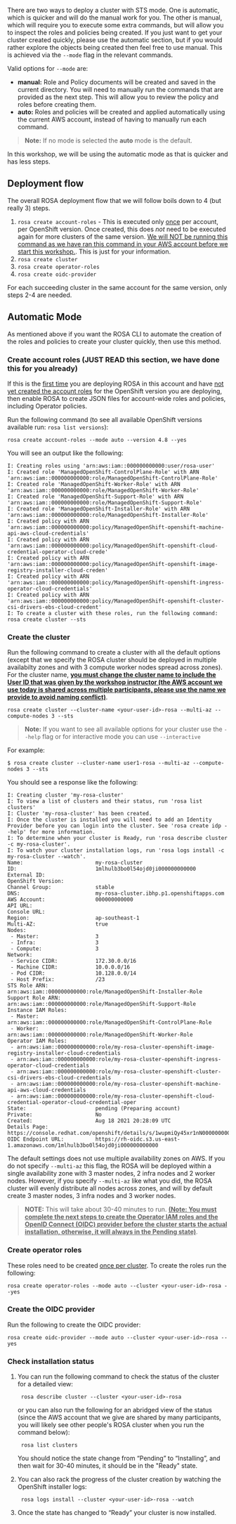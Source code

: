 There are two ways to deploy a cluster with STS mode. One is automatic, which is quicker and will do the manual work for you. The other is manual, which will require you to execute some extra commands, but will allow you to inspect the roles and policies being created. If you just want to get your cluster created quickly, please use the automatic section, but if you would rather explore the objects being created then feel free to use manual. This is achieved via the `--mode` flag in the relevant commands.

Valid options for `--mode` are:

- **manual:** Role and Policy documents will be created and saved in the current directory. You will need to manually run the commands that are provided  as the next step.  This will allow you to review the policy and roles before creating them.
- **auto:** Roles and policies will be created and applied automatically using the current AWS account, instead of having to manually run each command.

>**Note:** If no mode is selected the **auto** mode is the default.

In this workshop, we will be using the automatic mode as that is quicker and has less steps.

## Deployment flow
The overall ROSA deployment flow that we will follow boils down to 4 (but really 3) steps.

1. `rosa create account-roles` - This is executed only <u>once</u> per account, per OpenShift version. Once created, this does *not* need to be executed again for more clusters of the same version. <u>We will NOT be running this command as we have ran this command in your AWS account before we start this workshop.</u>. This is just for your information.
1. `rosa create cluster`
1. `rosa create operator-roles`
1. `rosa create oidc-provider`

For each succeeding cluster in the same account for the same version, only steps 2-4 are needed.

## Automatic Mode
As mentioned above if you want the ROSA CLI to automate the creation of the roles and policies to create your cluster quickly, then use this method.

### Create account roles (**JUST READ this section, we have done this for you already**)
If this is the <u>first time</u> you are deploying ROSA in this account and have <u>not yet created the account roles</u> for the OpenShift version you are deploying, then enable ROSA to create JSON files for account-wide roles and policies, including Operator policies. 

Run the following command (to see all available OpenShift versions available run: `rosa list versions`):

    rosa create account-roles --mode auto --version 4.8 --yes

You will see an output like the following:

    I: Creating roles using 'arn:aws:iam::000000000000:user/rosa-user'
    I: Created role 'ManagedOpenShift-ControlPlane-Role' with ARN 'arn:aws:iam::000000000000:role/ManagedOpenShift-ControlPlane-Role'
    I: Created role 'ManagedOpenShift-Worker-Role' with ARN 'arn:aws:iam::000000000000:role/ManagedOpenShift-Worker-Role'
    I: Created role 'ManagedOpenShift-Support-Role' with ARN 'arn:aws:iam::000000000000:role/ManagedOpenShift-Support-Role'
    I: Created role 'ManagedOpenShift-Installer-Role' with ARN 'arn:aws:iam::000000000000:role/ManagedOpenShift-Installer-Role'
    I: Created policy with ARN 'arn:aws:iam::000000000000:policy/ManagedOpenShift-openshift-machine-api-aws-cloud-credentials'
    I: Created policy with ARN 'arn:aws:iam::000000000000:policy/ManagedOpenShift-openshift-cloud-credential-operator-cloud-crede'
    I: Created policy with ARN 'arn:aws:iam::000000000000:policy/ManagedOpenShift-openshift-image-registry-installer-cloud-creden'
    I: Created policy with ARN 'arn:aws:iam::000000000000:policy/ManagedOpenShift-openshift-ingress-operator-cloud-credentials'
    I: Created policy with ARN 'arn:aws:iam::000000000000:policy/ManagedOpenShift-openshift-cluster-csi-drivers-ebs-cloud-credent'
    I: To create a cluster with these roles, run the following command:
    rosa create cluster --sts


### Create the cluster
Run the following command to create a cluster with all the default options (except that we specify the ROSA cluster should be deployed in multiple availabilty zones and with 3 compute worker nodes spread across zones). For the cluster name, <b><u>you must change the cluster name to include the User ID that was given by the workshop instructor (the AWS account we use today is shared across multiple participants, please use the name we provide to avoid naming conflict)</u></b>.

    rosa create cluster --cluster-name <your-user-id>-rosa --multi-az --compute-nodes 3 --sts

>**Note:** If you want to see all available options for your cluster use the `--help` flag or for interactive mode you can use `--interactive`

For example: 

    $ rosa create cluster --cluster-name user1-rosa --multi-az --compute-nodes 3 --sts

You should see a response like the following:

    I: Creating cluster 'my-rosa-cluster'
    I: To view a list of clusters and their status, run 'rosa list clusters'
    I: Cluster 'my-rosa-cluster' has been created.
    I: Once the cluster is installed you will need to add an Identity Provider before you can login into the cluster. See 'rosa create idp --help' for more information.
    I: To determine when your cluster is Ready, run 'rosa describe cluster -c my-rosa-cluster'.
    I: To watch your cluster installation logs, run 'rosa logs install -c my-rosa-cluster --watch'.
    Name:                       my-rosa-cluster
    ID:                         1mlhulb3bo0l54ojd0ji000000000000
    External ID:                
    OpenShift Version:          
    Channel Group:              stable
    DNS:                        my-rosa-cluster.ibhp.p1.openshiftapps.com
    AWS Account:                000000000000
    API URL:                    
    Console URL:                
    Region:                     ap-southeast-1
    Multi-AZ:                   true
    Nodes:
     - Master:                  3
     - Infra:                   3
     - Compute:                 3
    Network:
     - Service CIDR:            172.30.0.0/16
     - Machine CIDR:            10.0.0.0/16
     - Pod CIDR:                10.128.0.0/14
     - Host Prefix:             /23
    STS Role ARN:               arn:aws:iam::000000000000:role/ManagedOpenShift-Installer-Role
    Support Role ARN:           arn:aws:iam::000000000000:role/ManagedOpenShift-Support-Role
    Instance IAM Roles:
     - Master:                  arn:aws:iam::000000000000:role/ManagedOpenShift-ControlPlane-Role
     - Worker:                  arn:aws:iam::000000000000:role/ManagedOpenShift-Worker-Role
    Operator IAM Roles:
     - arn:aws:iam::000000000000:role/my-rosa-cluster-openshift-image-registry-installer-cloud-credentials
     - arn:aws:iam::000000000000:role/my-rosa-cluster-openshift-ingress-operator-cloud-credentials
     - arn:aws:iam::000000000000:role/my-rosa-cluster-openshift-cluster-csi-drivers-ebs-cloud-credentials
     - arn:aws:iam::000000000000:role/my-rosa-cluster-openshift-machine-api-aws-cloud-credentials
     - arn:aws:iam::000000000000:role/my-rosa-cluster-openshift-cloud-credential-operator-cloud-credential-oper
    State:                      pending (Preparing account)
    Private:                    No
    Created:                    Aug 18 2021 20:28:09 UTC
    Details Page:               https://console.redhat.com/openshift/details/s/1wupmiQy45xr1nN000000000000
    OIDC Endpoint URL:          https://rh-oidc.s3.us-east-1.amazonaws.com/1mlhulb3bo0l54ojd0ji000000000000

The default settings does not use multiple availability zones on AWS. If you do not specify `--multi-az` this flag, the ROSA will be deployed within a single availability zone with 3 master nodes, 2 infra nodes and 2 worker nodes. However, if you specify `--multi-az` like what you did, the ROSA cluster will evenly distribute all nodes across zones, and will by default create 3 master nodes, 3 infra nodes and 3 worker nodes.

>**NOTE:** This will take about 30-40 minutes to run. <b><u>(Note: You must complete the next steps to create the Operator IAM roles and the OpenID Connect (OIDC) provider before the cluster starts the actual installation, otherwise, it will always in the Pending state)</u></b>.

### Create operator roles
These roles need to be created <u>once per cluster</u>. To create the roles run the following:

    rosa create operator-roles --mode auto --cluster <your-user-id>-rosa --yes

### Create the OIDC provider
Run the following to create the OIDC provider:

    rosa create oidc-provider --mode auto --cluster <your-user-id>-rosa --yes

### Check installation status
1. You can run the following command to check the status of the cluster for a detailed view:

        rosa describe cluster --cluster <your-user-id>-rosa

    or you can also run the following for an abridged view of the status (since the AWS account that we give are shared by many participants, you will likely see other people's ROSA cluster when you run the command below):

        rosa list clusters

    You should notice the state change from “Pending” to “Installing”, and then wait for 30-40 minutes, it should be in the "Ready" state.
    
1. You can also rack the progress of the cluster creation by watching the OpenShift installer logs:

        rosa logs install --cluster <your-user-id>-rosa --watch

1. Once the state has changed to “Ready” your cluster is now installed.  
